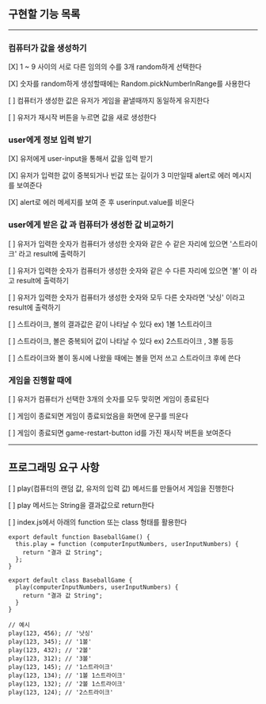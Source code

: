 ## 구현할 기능 목록 
<hr>

### 컴퓨터가 값을 생성하기 

[X] 1 ~ 9 사이의 서로 다른 임의의 수를 3개 random하게 선택한다 

[X] 숫자를 random하게 생성할때에는 Random.pickNumberInRange를 사용한다 

[ ] 컴퓨터가 생성한 값은 유저가 게임을 끝낼때까지 동일하게 유지한다 

[ ] 유저가 재시작 버튼을 누르면 값을 새로 생성한다


### user에게 정보 입력 받기 

[X] 유저에게 user-input을 통해서 값을 입력 받기 

[X] 유저가 입력한 값이 중복되거나 빈값 또는 길이가 3 미만일때 alert로 에러 메시지를 보여준다

[X] alert로 에러 메세지를 보여 준 후 userinput.value를 비운다 

### user에게 받은 값 과 컴퓨터가 생성한 값 비교하기

[ ] 유저가 입력한 숫자가 컴퓨터가 생성한 숫자와 같은 수 같은 자리에 있으면 '스트라이크' 라고 result에 출력하기

[ ] 유저가 입력한 숫자가 컴퓨터가 생성한 숫자와 같은 수 다른 자리에 있으면 '볼' 이 라고 result에 출력하기

[ ] 유저가 입력한 숫자가 컴퓨터가 생성한 숫자와 모두 다른 숫자라면 '낫싱' 이라고 result에 출력하기

[ ] 스트라이크, 볼의 결과값은 같이 나타날 수 있다 ex) 1볼 1스트라이크

[ ] 스트라이크, 볼은 중복되어 값이 나타날 수 있다 ex) 2스트라이크 , 3볼 등등

[ ] 스트라이크와 볼이 동시에 나왔을 때에는 볼을 먼저 쓰고 스트라이크 후에 쓴다  

### 게임을 진행할 때에 

[ ] 유저가 컴퓨터가 선택한 3개의 숫자를 모두 맞히면 게임이 종료된다 

[ ] 게임이 종료되면 게임이 종료되었음을 화면에 문구를 띄운다 

[ ] 게임이 종료되면 game-restart-button id를 가진 재시작 버튼을 보여준다

<hr>

## 프로그래밍 요구 사항 

[ ] play(컴퓨터의 랜덤 값, 유저의 입력 값) 메서드를 만들어서 게임을 진행한다 

[ ] play 메서드는 String을 결과값으로 return한다 

[ ] index.js에서 아래의 function 또는 class 형태를 활용한다 

```
export default function BaseballGame() {
  this.play = function (computerInputNumbers, userInputNumbers) {
    return "결과 값 String";
  };
}

export default class BaseballGame {
  play(computerInputNumbers, userInputNumbers) {
    return "결과 값 String";
  }
}

// 예시
play(123, 456); // '낫싱'
play(123, 345); // '1볼'
play(123, 432); // '2볼'
play(123, 312); // '3볼'
play(123, 145); // '1스트라이크'
play(123, 134); // '1볼 1스트라이크'
play(123, 132); // '2볼 1스트라이크'
play(123, 124); // '2스트라이크'

```
 